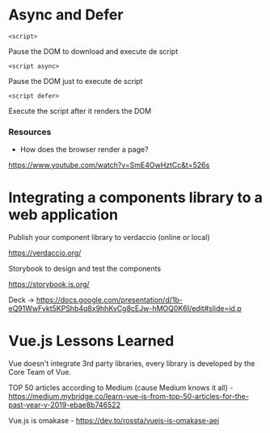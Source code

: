 # Async and Defer

`<script>`

Pause the DOM to download and execute de script

`<script async>`

Pause the DOM just to execute de script

`<script defer>`

Execute the script after it renders the DOM


### Resources

- How does the browser render a page?

https://www.youtube.com/watch?v=SmE4OwHztCc&t=526s

# Integrating a components library to a web application

Publish your component library to verdaccio (online or local)

https://verdaccio.org/

Storybook to design and test the components

https://storybook.js.org/

Deck -> https://docs.google.com/presentation/d/1b-eQ91WwFykt5KPShb4q8x9hhKvCg8cEJw-hMOQ0K6I/edit#slide=id.p

# Vue.js Lessons Learned

Vue doesn't integrate 3rd party libraries, every library is developed by the Core Team of Vue.

TOP 50 articles according to Medium (cause Medium knows it all) - https://medium.mybridge.co/learn-vue-js-from-top-50-articles-for-the-past-year-v-2019-ebae8b746522

Vue.js is omakase - https://dev.to/rossta/vuejs-is-omakase-aej


